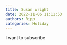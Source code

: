 ```yaml
---
title: Susan wright
date: 2022-11-06 11:11:53
authors: Ripp
categories: Holiday
---
```


 I want to subscribe